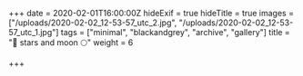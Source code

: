+++
date = 2020-02-01T16:00:00Z
hideExif = true
hideTitle = true
images = ["/uploads/2020-02-02_12-53-57_utc_2.jpg", "/uploads/2020-02-02_12-53-57_utc_1.jpg"]
tags = ["minimal", "blackandgrey", "archive", "gallery"]
title = "🌟 stars and moon 🌕"
weight = 6

+++
